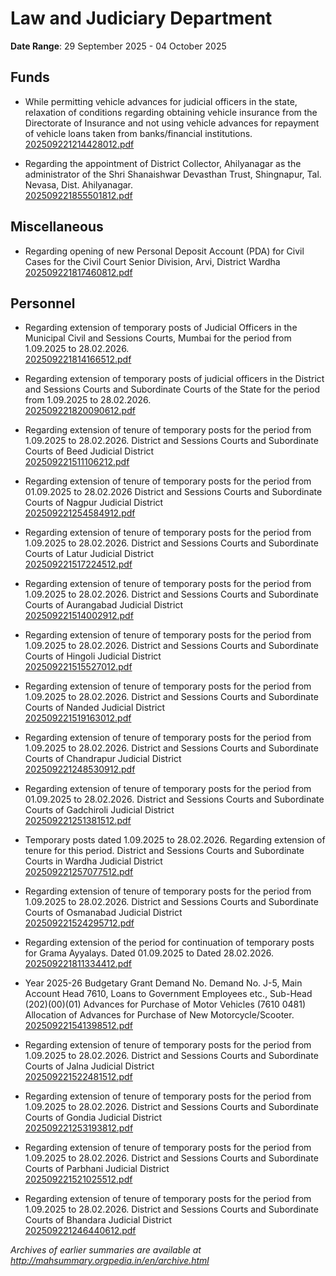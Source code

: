 # Law and Judiciary Department

**Date Range**: 29 September 2025 - 04 October 2025


## Funds
- While permitting vehicle advances for judicial officers in the state, relaxation of conditions regarding obtaining vehicle insurance from the Directorate of Insurance and not using vehicle advances for repayment of vehicle loans taken from banks/financial institutions.\
  [202509221214428012.pdf](https://gr.maharashtra.gov.in/Site/Upload/Government%20Resolutions/English/202509221214428012.pdf)

- Regarding the appointment of District Collector, Ahilyanagar as the administrator of the Shri Shanaishwar Devasthan Trust, Shingnapur, Tal. Nevasa, Dist. Ahilyanagar.\
  [202509221855501812.pdf](https://gr.maharashtra.gov.in/Site/Upload/Government%20Resolutions/English/202509221855501812.pdf)

## Miscellaneous
- Regarding opening of new Personal Deposit Account (PDA) for Civil Cases for the Civil Court Senior Division, Arvi, District Wardha\
  [202509221817460812.pdf](https://gr.maharashtra.gov.in/Site/Upload/Government%20Resolutions/English/202509221817460812.pdf)

## Personnel
- Regarding extension of temporary posts of Judicial Officers in the Municipal Civil and Sessions Courts, Mumbai for the period from 1.09.2025 to 28.02.2026.\
  [202509221814166512.pdf](https://gr.maharashtra.gov.in/Site/Upload/Government%20Resolutions/English/202509221814166512.pdf)

- Regarding extension of temporary posts of judicial officers in the District and Sessions Courts and Subordinate Courts of the State for the period from 1.09.2025 to 28.02.2026.\
  [202509221820090612.pdf](https://gr.maharashtra.gov.in/Site/Upload/Government%20Resolutions/English/202509221820090612.pdf)

- Regarding extension of tenure of temporary posts for the period from 1.09.2025 to 28.02.2026. District and Sessions Courts and Subordinate Courts of Beed Judicial District\
  [202509221511106212.pdf](https://gr.maharashtra.gov.in/Site/Upload/Government%20Resolutions/English/202509221511106212.pdf)

- Regarding extension of tenure of temporary posts for the period from 01.09.2025 to 28.02.2026 District and Sessions Courts and Subordinate Courts of Nagpur Judicial District\
  [202509221254584912.pdf](https://gr.maharashtra.gov.in/Site/Upload/Government%20Resolutions/English/202509221254584912.pdf)

- Regarding extension of tenure of temporary posts for the period from 1.09.2025 to 28.02.2026. District and Sessions Courts and Subordinate Courts of Latur Judicial District\
  [202509221517224512.pdf](https://gr.maharashtra.gov.in/Site/Upload/Government%20Resolutions/English/202509221517224512.pdf)

- Regarding extension of tenure of temporary posts for the period from 1.09.2025 to 28.02.2026. District and Sessions Courts and Subordinate Courts of Aurangabad Judicial District\
  [202509221514002912.pdf](https://gr.maharashtra.gov.in/Site/Upload/Government%20Resolutions/English/202509221514002912.pdf)

- Regarding extension of tenure of temporary posts for the period from 1.09.2025 to 28.02.2026. District and Sessions Courts and Subordinate Courts of Hingoli Judicial District\
  [202509221515527012.pdf](https://gr.maharashtra.gov.in/Site/Upload/Government%20Resolutions/English/202509221515527012.pdf)

- Regarding extension of tenure of temporary posts for the period from 1.09.2025 to 28.02.2026. District and Sessions Courts and Subordinate Courts of Nanded Judicial District\
  [202509221519163012.pdf](https://gr.maharashtra.gov.in/Site/Upload/Government%20Resolutions/English/202509221519163012.pdf)

- Regarding extension of tenure of temporary posts for the period from 1.09.2025 to 28.02.2026. District and Sessions Courts and Subordinate Courts of Chandrapur Judicial District\
  [202509221248530912.pdf](https://gr.maharashtra.gov.in/Site/Upload/Government%20Resolutions/English/202509221248530912.pdf)

- Regarding extension of tenure of temporary posts for the period from 01.09.2025 to 28.02.2026. District and Sessions Courts and Subordinate Courts of Gadchiroli Judicial District\
  [202509221251381512.pdf](https://gr.maharashtra.gov.in/Site/Upload/Government%20Resolutions/English/202509221251381512.pdf)

- Temporary posts dated 1.09.2025 to 28.02.2026. Regarding extension of tenure for this period. District and Sessions Courts and Subordinate Courts in Wardha Judicial District\
  [202509221257077512.pdf](https://gr.maharashtra.gov.in/Site/Upload/Government%20Resolutions/English/202509221257077512.pdf)

- Regarding extension of tenure of temporary posts for the period from 1.09.2025 to 28.02.2026. District and Sessions Courts and Subordinate Courts of Osmanabad Judicial District\
  [202509221524295712.pdf](https://gr.maharashtra.gov.in/Site/Upload/Government%20Resolutions/English/202509221524295712.pdf)

- Regarding extension of the period for continuation of temporary posts for Grama Ayyalays. Dated 01.09.2025 to Dated 28.02.2026.\
  [202509221811334412.pdf](https://gr.maharashtra.gov.in/Site/Upload/Government%20Resolutions/English/202509221811334412.pdf)

- Year 2025-26 Budgetary Grant Demand No. Demand No. J-5, Main Account Head 7610, Loans to Government Employees etc., Sub-Head (202)(00)(01) Advances for Purchase of Motor Vehicles (7610 0481) Allocation of Advances for Purchase of New Motorcycle/Scooter.\
  [202509221541398512.pdf](https://gr.maharashtra.gov.in/Site/Upload/Government%20Resolutions/English/202509221541398512.pdf)

- Regarding extension of tenure of temporary posts for the period from 1.09.2025 to 28.02.2026. District and Sessions Courts and Subordinate Courts of Jalna Judicial District\
  [202509221522481512.pdf](https://gr.maharashtra.gov.in/Site/Upload/Government%20Resolutions/English/202509221522481512.pdf)

- Regarding extension of tenure of temporary posts for the period from 1.09.2025 to 28.02.2026. District and Sessions Courts and Subordinate Courts of Gondia Judicial District\
  [202509221253193812.pdf](https://gr.maharashtra.gov.in/Site/Upload/Government%20Resolutions/English/202509221253193812.pdf)

- Regarding extension of tenure of temporary posts for the period from 1.09.2025 to 28.02.2026. District and Sessions Courts and Subordinate Courts of Parbhani Judicial District\
  [202509221521025512.pdf](https://gr.maharashtra.gov.in/Site/Upload/Government%20Resolutions/English/202509221521025512.pdf)

- Regarding extension of tenure of temporary posts for the period from 1.09.2025 to 28.02.2026. District and Sessions Courts and Subordinate Courts of Bhandara Judicial District\
  [202509221246440612.pdf](https://gr.maharashtra.gov.in/Site/Upload/Government%20Resolutions/English/202509221246440612.pdf)


*Archives of earlier summaries are available at http://mahsummary.orgpedia.in/en/archive.html*